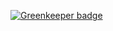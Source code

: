 
[![Greenkeeper badge](https://badges.greenkeeper.io/smart-labs/iot-server.svg)](https://greenkeeper.io/)
